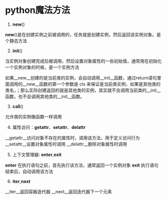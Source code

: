 # python魔法方法

1. __new__()

__new__()是在创建实例之前被调用的，任务就是创建实例，然后返回该实例对象。是个静态方法

2. __init__()

当实例对象创建完成后被调用，然后设置对象属性的一些初始值，通常用在初始化一个实例对象的时候，是一个实例方法

如果__new__创建的是当前类的实例，会自动调用__init__函数，通过return语句里面调用的__new__函数的第一个参数是 cls 来保证是当前类实例，如果是其他类的类名，；那么实际创建返回的就是其他类的实例，其实就不会调用当前类的__init__函数，也不会调用其他类的__init__函数。

3. __call__()

允许类的实例像函数一样调用

4. 属性访问：__getattr__、__setattr__、__delattr__

__getattr__访问对象不存在的属性时，调用该方法，用于定义访问行为
__setattr__设置对象属性时调用
__delattr__删除对象属性时调用

5. 上下文管理器: __enter__,__exit__

__enter__ 在执行语句之前，首先执行该方法，通常返回一个实例对象
__exit__ 执行语句结束后，自动调用该方法

6. __iter__,__next__

__iter__返回容器迭代器
__next__返回迭代器下一个元素
